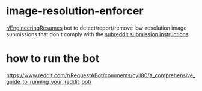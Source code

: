 # image-resolution-enforcer
[r/EngineeringResumes](https://www.reddit.com/r/EngineeringResumes/) bot to detect/report/remove low-resolution image submissions that don't comply with the [subreddit submission instructions](
https://www.reddit.com/r/EngineeringResumes/wiki/submission-instructions)

# how to run the bot
https://www.reddit.com/r/RequestABot/comments/cyll80/a_comprehensive_guide_to_running_your_reddit_bot/ 
